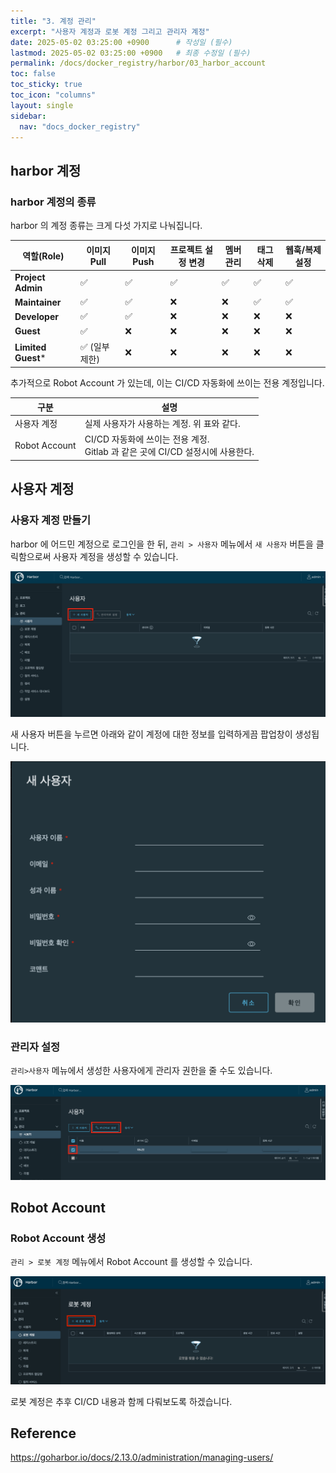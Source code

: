 ```yaml
---
title: "3. 계정 관리"
excerpt: "사용자 계정과 로봇 계정 그리고 관리자 계정"
date: 2025-05-02 03:25:00 +0900      # 작성일 (필수)
lastmod: 2025-05-02 03:25:00 +0900   # 최종 수정일 (필수)
permalink: /docs/docker_registry/harbor/03_harbor_account
toc: false
toc_sticky: true
toc_icon: "columns"
layout: single
sidebar:
  nav: "docs_docker_registry"
---
```


<!--postNo: 20250502_002-->


## harbor 계정  

### harbor 계정의 종류  

harbor 의 계정 종류는 크게 다섯 가지로 나눠집니다.  

|역할(Role)|이미지 Pull|이미지 Push|프로젝트 설정 변경|멤버 관리|태그 삭제|웹훅/복제 설정|
|---|---|---|---|---|---|---|
|**Project Admin**|✅|✅|✅|✅|✅|✅|
|**Maintainer**|✅|✅|❌|❌|✅|✅|
|**Developer**|✅|✅|❌|❌|❌|❌|
|**Guest**|✅|❌|❌|❌|❌|❌|
|**Limited Guest***|✅ (일부 제한)|❌|❌|❌|❌|❌|

추가적으로 Robot Account 가 있는데, 이는 CI/CD 자동화에 쓰이는 전용 계정입니다.  

| 구분            | 설명                                                       |
| ------------- | -------------------------------------------------------- |
| 사용자 계정        | 실제 사용자가 사용하는 계정. 위 표와 같다.                                |
| Robot Account | CI/CD 자동화에 쓰이는 전용 계정.<br>Gitlab 과 같은 곳에 CI/CD 설정시에 사용한다. |

## 사용자 계정  

### 사용자 계정 만들기  

harbor 에 어드민 계정으로 로그인을 한 뒤, `관리 > 사용자` 메뉴에서 `새 사용자` 버튼을 클릭함으로써 사용자 계정을 생성할 수 있습니다.  

![](/assets/images/20250502_003_001.png)  

새 사용자 버튼을 누르면 아래와 같이 계정에 대한 정보를 입력하게끔 팝업창이 생성됩니다.  

![](/assets/images/20250502_003_002.png)  

### 관리자 설정  

`관리>사용자` 메뉴에서 생성한 사용자에게 관리자 권한을 줄 수도 있습니다.  

![](/assets/images/20250502_003_003.png)  



## Robot Account  

### Robot Account 생성  

`관리 > 로봇 계정` 메뉴에서 Robot Account 를 생성할 수 있습니다.  

![](/assets/images/20250502_003_004.png)  

로봇 계정은 추후 CI/CD 내용과 함께 다뤄보도록 하겠습니다.  

## Reference  

https://goharbor.io/docs/2.13.0/administration/managing-users/  

